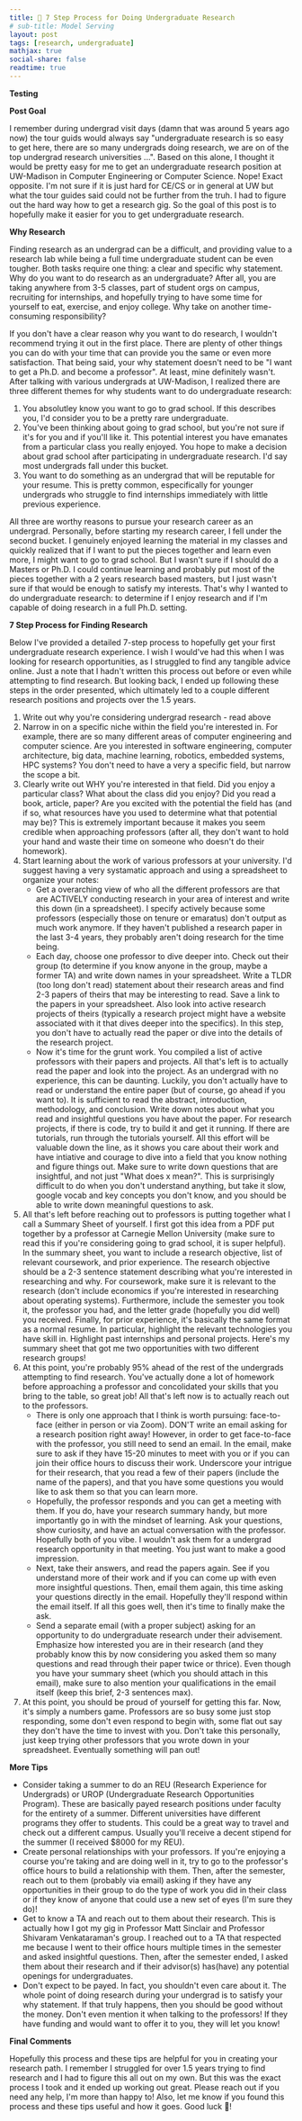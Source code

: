 ```yaml
---
title: 🧪 7 Step Process for Doing Undergraduate Research
# sub-title: Model Serving
layout: post
tags: [research, undergraduate]
mathjax: true
social-share: false
readtime: true
---
```


**Testing**

**Post Goal**

I remember during undergrad visit days (damn that was around 5 years ago now) the tour guids would always say "undergraduate research is so easy to get here, there are so many undergrads doing research, we are on of the top undergrad research universities ...". Based on this alone, I thought it would be pretty easy for me to get an undergraduate research position at UW-Madison in Computer Engineering or Computer Science. Nope! Exact opposite. I'm not sure if it is just hard for CE/CS or in general at UW but what the tour guides said could not be further from the truh. I had to figure out the hard way how to get a research gig. So the goal of this post is to hopefully make it easier for you to get undergraduate research. 

**Why Research**

Finding research as an undergrad can be a difficult, and providing value to a research lab while being a full time undergraduate student can be even tougher. Both tasks require one thing: a clear and specific why statement. Why do you want to do research as an undergraduate? After all, you are taking anywhere from 3-5 classes, part of student orgs on campus, recruiting for internships, and hopefully trying to have some time for yourself to eat, exercise, and enjoy college. Why take on another time-consuming responsibility? 

If you don't have a clear reason why you want to do research, I wouldn't recommend trying it out in the first place. There are plenty of other things you can do with your time that can provide you the same or even more satisfaction. That being said, your why statement doesn't need to be "I want to get a Ph.D. and become a professor". At least, mine definitely wasn't. After talking with various undergrads at UW-Madison, I realized there are three different themes for why students want to do undergraduate research:

1. You absolutley know you want to go to grad school. If this describes you, I'd consider you to be a pretty rare undergraduate.
2. You've been thinking about going to grad school, but you're not sure if it's for you and if you'll like it. This potential interest you have emanates from a particular class you really enjoyed. You hope to make a decision about grad school after participating in undergraduate research. I'd say most undergrads fall under this bucket.
3. You want to do something as an undergrad that will be reputable for your resume. This is pretty common, especifically for younger undergrads who struggle to find internships immediately with little previous experience.

All three are worthy reasons to pursue your research career as an undergrad. Personally, before starting my research career, I fell under the second bucket. I genuinely enjoyed learning the material in my classes and quickly realized that if I want to put the pieces together and learn even more, I might want to go to grad school. But I wasn't sure if I should do a Masters or Ph.D. I could continue learning and probably put most of the pieces together with a 2 years research based masters, but I just wasn't sure if that would be enough to satisfy my interests. That's why I wanted to do undergraduate research: to determine if I enjoy research and if I'm capable of doing research in a full Ph.D. setting.

**7 Step Process for Finding Research**

Below I've provided a detailed 7-step process to hopefully get your first undergraduate research experience. I wish I would've had this when I was looking for research opportunities, as I struggled to find any tangible advice online. Just a note that I hadn't written this process out before or even while attempting to find research. But looking back, I ended up following these steps in the order presented, which ultimately led to a couple different research positions and projects over the 1.5 years.

1. Write out why you're considering undergrad research - read above
2. Narrow in on a specific niche within the field you're interested in. For example, there are so many different areas of computer engineering and computer science. Are you interested in software engineering, computer architecture, big data, machine learning, robotics, embedded systems, HPC systems? You don't need to have a very a specific field, but narrow the scope a bit. 
3. Clearly write out WHY you're interested in that field. Did you enjoy a particular class? What about the class did you enjoy? Did you read a book, article, paper? Are you excited with the potential the field has (and if so, what resources have you used to determine what that potential may be)? This is extremely important because it makes you seem credible when approaching professors (after all, they don't want to hold your hand and waste their time on someone who doesn't do their homework). 
4. Start learning about the work of various professors at your university. I'd suggest having a very systamatic approach and using a spreadsheet to organize your notes:
    - Get a overarching view of who all the different professors are that are ACTIVELY conducting research in your area of interest and write this down (in a spreadsheet). I specify actively because some professors (especially those on tenure or emaratus) don't output as much work anymore. If they haven't published a research paper in the last 3-4 years, they probably aren't doing research for the time being.
    - Each day, choose one professor to dive deeper into. Check out their group (to determine if you know anyone in the group, maybe a former TA) and write down names in your spreadsheet. Write a TLDR (too long don't read) statement about their research areas and find 2-3 papers of theirs that may be interesting to read. Save a link to the papers in your spreadsheet. Also look into active research projects of theirs (typically a research project might have a website associated with it that dives deeper into the specifics). In this step, you don't have to actually read the paper or dive into the details of the research project. 
    - Now it's time for the grunt work. You compiled a list of active professors with their papers and projects. All that's left is to actually read the paper and look into the project. As an undergrad with no experience, this can be daunting. Luckily, you don't actually have to read or understand the entire paper (but of course, go ahead if you want to). It is sufficient to read the abstract, introduction, methodology, and conclusion. Write down notes about what you read and insightful questions you have about the paper. For research projects, if there is code, try to build it and get it running. If there are tutorials, run through the tutorials yourself. All this effort will be valuable down the line, as it shows you care about their work and have intiative and courage to dive into a field that you know nothing and figure things out. Make sure to write down questions that are insightful, and not just "What does x mean?". This is surprisingly difficult to do when you don't understand anything, but take it slow, google vocab and key concepts you don't know, and you should be able to write down meaningful questions to ask.
5. All that's left before reaching out to professors is putting together what I call a Summary Sheet of yourself. I first got this idea from a PDF put together by a professor at Carnegie Mellon University (make sure to read this if you're considering going to grad school, it is super helpful). In the summary sheet, you want to include a research objective, list of relevant coursework, and prior experience. The research objective should be a 2-3 sentence statement describing what you're interested in researching and why. For coursework, make sure it is relevant to the research (don't include economics if you're interested in researching about operating systems). Furthermore, include the semester you took it, the professor you had, and the letter grade (hopefully you did well) you received. Finally, for prior experience, it's basically the same format as a normal resume. In particular, highlight the relevant technologies you have skill in. Highlight past internships and personal projects. Here's my summary sheet that got me two opportunities with two different research groups! 
6. At this point, you're probably 95% ahead of the rest of the undergrads attempting to find research. You've actually done a lot of homework before approaching a professor and concolidated your skills that you bring to the table, so great job! All that's left now is to actually reach out to the professors. 
    - There is only one approach that I think is worth pursuing: face-to-face (either in person or via Zoom). DON'T write an email asking for a research position right away! However, in order to get face-to-face with the professor, you still need to send an email. In the email, make sure to ask if they have 15-20 minutes to meet with you or if you can join their office hours to discuss their work. Underscore your intrigue for their research, that you read a few of their papers (include the name of the papers), and that you have some questions you would like to ask them so that you can learn more.
    - Hopefully, the professor responds and you can get a meeting with them. If you do, have your research summary handy, but more importantly go in with the mindset of learning. Ask your questions, show curiosity, and have an actual conversation with the professor. Hopefully both of you vibe. I wouldn't ask them for a undergrad research opportunity in that meeting. You just want to make a good impression.
    - Next, take their answers, and read the papers again. See if you understand more of their work and if you can come up with even more insightful questions. Then, email them again, this time asking your questions directly in the email. Hopefully they'll respond within the email itself. If all this goes well, then it's time to finally make the ask. 
    - Send a separate email (with a proper subject) asking for an opportunity to do undergraduate research under their advisement. Emphasize how interested you are in their research (and they probably know this by now considering you asked them so many questions and read through their paper twice or thrice). Even though you have your summary sheet (which you should attach in this email), make sure to also mention your qualifications in the email itself (keep this brief, 2-3 sentences max).
7. At this point, you should be proud of yourself for getting this far. Now, it's simply a numbers game. Professors are so busy some just stop responding, some don't even respond to begin with, some flat out say they don't have the time to invest with you. Don't take this personally, just keep trying other professors that you wrote down in your spreadsheet. Eventually something will pan out!

**More Tips**

- Consider taking a summer to do an REU (Research Experience for Undergrads) or UROP (Undergraduate Research Opportunities Program). These are basically payed research positions under faculty for the entirety of a summer. Different universities have different programs they offer to students. This could be a great way to travel and check out a different campus. Usually you'll receive a decent stipend for the summer (I received $8000 for my REU).
- Create personal relationships with your professors. If you're enjoying a course you're taking and are doing well in it, try to go to the professor's office hours to build a relationship with them. Then, after the semester, reach out to them (probably via email) asking if they have any opportunities in their group to do the type of work you did in their class or if they know of anyone that could use a new set of eyes (I'm sure they do)! 
- Get to know a TA and reach out to them about their research. This is actually how I got my gig in Professor Matt Sinclair and Professor Shivaram Venkataraman's group. I reached out to a TA that respected me because I went to their office hours multiple times in the semester and asked insightful questions. Then, after the semester ended, I asked them about their research and if their advisor(s) has(have) any potential openings for undergraduates.
- Don't expect to be payed. In fact, you shouldn't even care about it. The whole point of doing research during your undergrad is to satisfy your why statement. If that truly happens, then you should be good without the money. Don't even mention it when talking to the professors! If they have funding and would want to offer it to you, they will let you know!

**Final Comments**

Hopefully this process and these tips are helpful for you in creating your research path. I remember I struggled for over 1.5 years trying to find research and I had to figure this all out on my own. But this was the exact process I took and it ended up working out great. Please reach out if you need any help, I'm more than happy to! Also, let me know if you found this process and these tips useful and how it goes. Good luck 🙂!